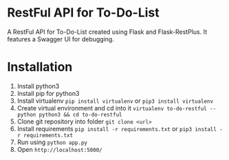 # RestFul API for To-Do-List
A RestFul API for To-Do-List created using Flask and Flask-RestPlus. It features a Swagger UI for debugging.

# Installation
1) Install python3
2) Install pip for python3
3) Install virtualenv
  `pip install virtualenv` or `pip3 install virtualenv`
4) Create virtual environment and cd into it
  `virtualenv to-do-restful --python python3 && cd to-do-restful`
5) Clone git repository into folder `git clone <url>`
6) Install requirements `pip install -r requirements.txt` or `pip3 install -r requirements.txt`
7) Run using `python app.py`
9) Open `http://localhost:5000/`
